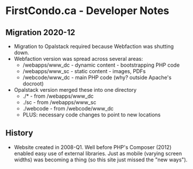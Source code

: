 # FirstCondo.ca - Developer Notes

## Migration 2020-12

* Migration to Opalstack required because Webfaction was shutting down.
* Webfaction version was spread across several areas:
  * /webapps/www_dc - dynamic content - bootstrapping PHP code
  * /webapps/www_sc - static content - images, PDFs
  * /webcode/www_dc - main PHP code (why? outside Apache's docroot)
* Opalstack version merged these into one directory
  * ./* - from /webapps/www_dc
  * ./sc - from /webapps/www_sc
  * ./webcode - from /webcode/www_dc
  * PLUS: necessary code changes to point to new locations


## History
* Website created in 2008-Q1.  Well before PHP's Composer (2012) enabled
  easy use of external libraries.  Just as mobile (varying screen widths)
  was becoming a thing (so this site just missed the "new ways").
